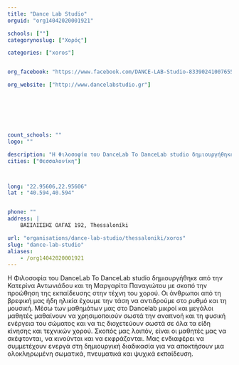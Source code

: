 ```yaml
---
title: "Dance Lab Studio"
orguid: "org14042020001921"

schools: [""]
categorynoslug: ["Χορός"]

categories: ["xoros"]


org_facebook: "https://www.facebook.com/DANCE-LAB-Studio-833902410076553/"

org_website: ["http://www.dancelabstudio.gr"]







count_schools: ""
logo: ""

description: "Η Φιλοσοφία του DanceLab Το DanceLab studio δημιουργήθηκε από την Κατερίνα Αντωνιάδου και τη Μαργαρίτα Παναγιώτου με σκοπό την προώθηση της εκπαίδευσης στην τέχνη του χορού. Οι άνθρωποι από τη βρεφική μας ήδη ηλικία έχουμε την τάση να αντιδρούμε στο ρυθμό και τη μουσική. Μέσω των μαθημάτων μας στο Dancelab μικροί και μεγάλοι μαθητές μαθαίνουν να χρησιμοποιούν σωστά την αναπνοή και τη φυσική ενέργεια του σώματος και να τις διοχετεύουν σωστά σε όλα τα είδη κίνησης και τεχνικών χορού. Σκοπός μας λοιπόν, είναι οι μαθητές μας να σκέφτονται, να κινούνται και να εκφράζονται. Μας ενδιαφέρει να συμμετέχουν ενεργά στη δημιουργική διαδικασία για να αποκτήσουν μια ολοκληρωμένη σωματικά, πνευματικά και ψυχικά εκπαίδευση."
cities: ["Θεσσαλονίκη"]



long: "22.95606,22.95606"
lat : "40.594,40.594"


phone: ""
address: |
    ΒΑΣΙΛΙΣΣΗΣ ΟΛΓΑΣ 192, Thessaloníki

url: "organisations/dance-lab-studio/thessaloniki/xoros"
slug: "dance-lab-studio"
aliases:
    - /org14042020001921
---
```


Η Φιλοσοφία του DanceLab Το DanceLab studio δημιουργήθηκε από την Κατερίνα Αντωνιάδου και τη Μαργαρίτα Παναγιώτου με σκοπό την προώθηση της εκπαίδευσης στην τέχνη του χορού. Οι άνθρωποι από τη βρεφική μας ήδη ηλικία έχουμε την τάση να αντιδρούμε στο ρυθμό και τη μουσική. Μέσω των μαθημάτων μας στο Dancelab μικροί και μεγάλοι μαθητές μαθαίνουν να χρησιμοποιούν σωστά την αναπνοή και τη φυσική ενέργεια του σώματος και να τις διοχετεύουν σωστά σε όλα τα είδη κίνησης και τεχνικών χορού. Σκοπός μας λοιπόν, είναι οι μαθητές μας να σκέφτονται, να κινούνται και να εκφράζονται. Μας ενδιαφέρει να συμμετέχουν ενεργά στη δημιουργική διαδικασία για να αποκτήσουν μια ολοκληρωμένη σωματικά, πνευματικά και ψυχικά εκπαίδευση.
